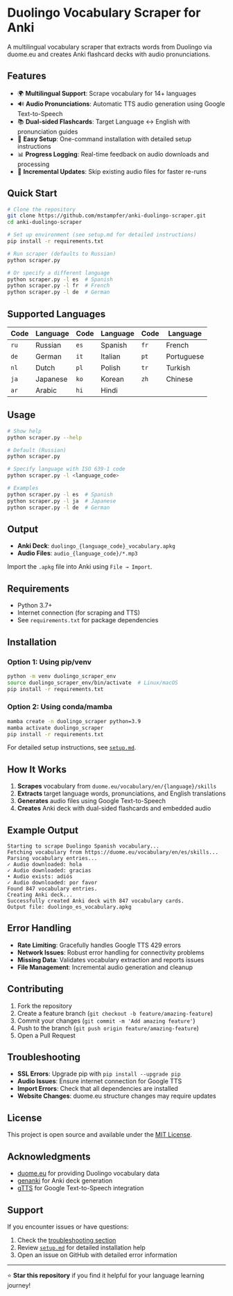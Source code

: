 # Duolingo Vocabulary Scraper for Anki

A multilingual vocabulary scraper that extracts words from Duolingo via duome.eu and creates Anki flashcard decks with audio pronunciations.

## Features

- 🌍 **Multilingual Support**: Scrape vocabulary for 14+ languages
- 🔊 **Audio Pronunciations**: Automatic TTS audio generation using Google Text-to-Speech
- 📚 **Dual-sided Flashcards**: Target Language ↔ English with pronunciation guides
- 🚀 **Easy Setup**: One-command installation with detailed setup instructions
- 📊 **Progress Logging**: Real-time feedback on audio downloads and processing
- 🔄 **Incremental Updates**: Skip existing audio files for faster re-runs

## Quick Start

```bash
# Clone the repository
git clone https://github.com/mstampfer/anki-duolingo-scraper.git
cd anki-duolingo-scraper

# Set up environment (see setup.md for detailed instructions)
pip install -r requirements.txt

# Run scraper (defaults to Russian)
python scraper.py

# Or specify a different language
python scraper.py -l es  # Spanish
python scraper.py -l fr  # French
python scraper.py -l de  # German
```

## Supported Languages

| Code | Language | Code | Language | Code | Language |
|------|----------|------|----------|------|----------|
| `ru` | Russian | `es` | Spanish | `fr` | French |
| `de` | German | `it` | Italian | `pt` | Portuguese |
| `nl` | Dutch | `pl` | Polish | `tr` | Turkish |
| `ja` | Japanese | `ko` | Korean | `zh` | Chinese |
| `ar` | Arabic | `hi` | Hindi | | |

## Usage

```bash
# Show help
python scraper.py --help

# Default (Russian)
python scraper.py

# Specify language with ISO 639-1 code
python scraper.py -l <language_code>

# Examples
python scraper.py -l es  # Spanish
python scraper.py -l ja  # Japanese
python scraper.py -l de  # German
```

## Output

- **Anki Deck**: `duolingo_{language_code}_vocabulary.apkg`
- **Audio Files**: `audio_{language_code}/*.mp3`

Import the `.apkg` file into Anki using `File → Import`.

## Requirements

- Python 3.7+
- Internet connection (for scraping and TTS)
- See `requirements.txt` for package dependencies

## Installation

### Option 1: Using pip/venv
```bash
python -m venv duolingo_scraper_env
source duolingo_scraper_env/bin/activate  # Linux/macOS
pip install -r requirements.txt
```

### Option 2: Using conda/mamba
```bash
mamba create -n duolingo_scraper python=3.9
mamba activate duolingo_scraper
pip install -r requirements.txt
```

For detailed setup instructions, see [`setup.md`](setup.md).

## How It Works

1. **Scrapes** vocabulary from `duome.eu/vocabulary/en/{language}/skills`
2. **Extracts** target language words, pronunciations, and English translations
3. **Generates** audio files using Google Text-to-Speech
4. **Creates** Anki deck with dual-sided flashcards and embedded audio

## Example Output

```
Starting to scrape Duolingo Spanish vocabulary...
Fetching vocabulary from https://duome.eu/vocabulary/en/es/skills...
Parsing vocabulary entries...
✓ Audio downloaded: hola
✓ Audio downloaded: gracias
• Audio exists: adiós
✓ Audio downloaded: por favor
Found 847 vocabulary entries.
Creating Anki deck...
Successfully created Anki deck with 847 vocabulary cards.
Output file: duolingo_es_vocabulary.apkg
```

## Error Handling

- **Rate Limiting**: Gracefully handles Google TTS 429 errors
- **Network Issues**: Robust error handling for connectivity problems
- **Missing Data**: Validates vocabulary extraction and reports issues
- **File Management**: Incremental audio generation and cleanup

## Contributing

1. Fork the repository
2. Create a feature branch (`git checkout -b feature/amazing-feature`)
3. Commit your changes (`git commit -m 'Add amazing feature'`)
4. Push to the branch (`git push origin feature/amazing-feature`)
5. Open a Pull Request

## Troubleshooting

- **SSL Errors**: Upgrade pip with `pip install --upgrade pip`
- **Audio Issues**: Ensure internet connection for Google TTS
- **Import Errors**: Check that all dependencies are installed
- **Website Changes**: duome.eu structure changes may require updates

## License

This project is open source and available under the [MIT License](LICENSE).

## Acknowledgments

- [duome.eu](https://duome.eu) for providing Duolingo vocabulary data
- [genanki](https://github.com/kerrickstaley/genanki) for Anki deck generation
- [gTTS](https://github.com/pndurette/gTTS) for Google Text-to-Speech integration

## Support

If you encounter issues or have questions:
1. Check the [troubleshooting section](#troubleshooting)
2. Review [`setup.md`](setup.md) for detailed installation help
3. Open an issue on GitHub with detailed error information

---

⭐ **Star this repository** if you find it helpful for your language learning journey!